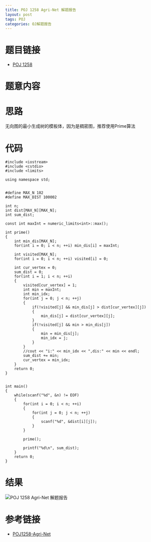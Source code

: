 ```yaml
---
title: POJ 1258 Agri-Net 解题报告
layout: post
tags: POJ
categories: OJ解题报告
---
```

# 题目链接

* [POJ 1258](http://poj.org/problem?id=1258)

# 题意内容
# 思路
无向图的最小生成树的模板体，因为是稠密图，推荐使用Prime算法

# 代码
```
#include <iostream>
#include <cstdio>
#include <limits>

using namespace std;


#define MAX_N 102
#define MAX_DIST 100002

int n;
int dist[MAX_N][MAX_N];
int sum_dist;

const int maxInt = numeric_limits<int>::max();

int prime()
{	
	int min_dis[MAX_N];
	for(int i = 0; i < n; ++i) min_dis[i] = maxInt;
	
	int visited[MAX_N];
	for(int i = 0; i < n; ++i) visited[i] = 0;
	
	int cur_vertex = 0;	
	sum_dist = 0;
	for(int i = 1; i < n; ++i)
	{
		visited[cur_vertex] = 1;
		int min = maxInt;
		int min_idx;
		for(int j = 0; j < n; ++j)
		{
			if(!visited[j] && min_dis[j] > dist[cur_vertex][j])
			{
				min_dis[j] = dist[cur_vertex][j];
			}
			if(!visited[j] && min > min_dis[j])
			{
				min = min_dis[j];
				min_idx = j;
			}
		}
		//cout << "i:" << min_idx << ",dis:" << min << endl;
		sum_dist += min;
		cur_vertex = min_idx;
	}
	return 0;
}


int main()
{
	while(scanf("%d", &n) != EOF)
	{
		for(int i = 0; i < n; ++i)
		{
			for(int j = 0; j < n; ++j)
			{
				scanf("%d", &dist[i][j]);
			}
		}
		
		prime();
		
		printf("%d\n", sum_dist);
	}
	return 0;
}
```

# 结果
![POJ 1258 Agri-Net 解题报告](http://pam39teno.bkt.clouddn.com/JekyllWriter/QQ%E6%88%AA%E5%9B%BE20180625115147.jpg)

# 参考链接

* [POJ1258-Agri-Net](https://blog.csdn.net/lyy289065406/article/details/6645982)